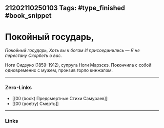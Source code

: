 21202110250103
Tags: #type_finished #book_snippet 
---
# Покойный государь,

*Покойный государь,
Хоть вы к богам
И присоединились —
Я не перестану
Скорбеть о вас.*

Ноги Сидзуко (1859–1912), супруга Ноги Марэскэ. Покончила с собой одновременно с мужем, пронзив горло кинжалом. 

---
### Zero-Links
 - [[00 (book) Предсмертные Стихи Самураев]]
 - [[00 (poetry) Смерть]]
---
### Links
